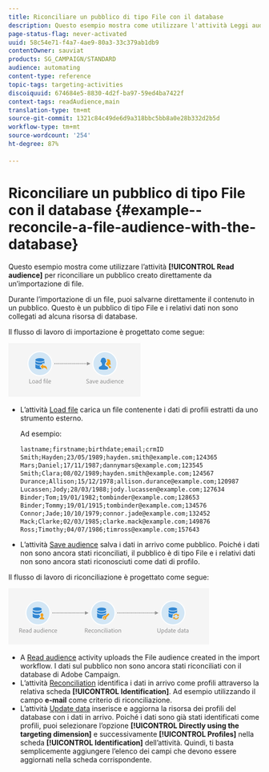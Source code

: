 ```yaml
---
title: Riconciliare un pubblico di tipo File con il database
description: Questo esempio mostra come utilizzare l'attività Leggi audience per riconciliare un'audience creata direttamente da un'importazione di file.
page-status-flag: never-activated
uuid: 58c54e71-f4a7-4ae9-80a3-33c379ab1db9
contentOwner: sauviat
products: SG_CAMPAIGN/STANDARD
audience: automating
content-type: reference
topic-tags: targeting-activities
discoiquuid: 674684e5-8830-4d2f-ba97-59ed4ba7422f
context-tags: readAudience,main
translation-type: tm+mt
source-git-commit: 1321c84c49de6d9a318bbc5bb8a0e28b332d2b5d
workflow-type: tm+mt
source-wordcount: '254'
ht-degree: 87%

---
```



# Riconciliare un pubblico di tipo File con il database {#example--reconcile-a-file-audience-with-the-database}

Questo esempio mostra come utilizzare l’attività **[!UICONTROL Read audience]** per riconciliare un pubblico creato direttamente da un’importazione di file.

Durante l’importazione di un file, puoi salvarne direttamente il contenuto in un pubblico. Questo è un pubblico di tipo File e i relativi dati non sono collegati ad alcuna risorsa di database.

Il flusso di lavoro di importazione è progettato come segue:

![](assets/readaudience_activity_example3.png)

* L’attività [Load file](../../automating/using/load-file.md) carica un file contenente i dati di profili estratti da uno strumento esterno.

   Ad esempio:

   ```
   lastname;firstname;birthdate;email;crmID
   Smith;Hayden;23/05/1989;hayden.smith@example.com;124365
   Mars;Daniel;17/11/1987;dannymars@example.com;123545
   Smith;Clara;08/02/1989;hayden.smith@example.com;124567
   Durance;Allison;15/12/1978;allison.durance@example.com;120987
   Lucassen;Jody;28/03/1988;jody.lucassen@example.com;127634
   Binder;Tom;19/01/1982;tombinder@example.com;128653
   Binder;Tommy;19/01/1915;tombinder@example.com;134576
   Connor;Jade;10/10/1979;connor.jade@example.com;132452
   Mack;Clarke;02/03/1985;clarke.mack@example.com;149876
   Ross;Timothy;04/07/1986;timross@example.com;157643
   ```

* L’attività [Save audience](../../automating/using/save-audience.md) salva i dati in arrivo come pubblico. Poiché i dati non sono ancora stati riconciliati, il pubblico è di tipo File e i relativi dati non sono ancora stati riconosciuti come dati di profilo.

Il flusso di lavoro di riconciliazione è progettato come segue:

![](assets/readaudience_activity_example2.png)

* A [Read audience](../../automating/using/read-audience.md) activity uploads the File audience created in the import workflow. I dati sul pubblico non sono ancora stati riconciliati con il database di Adobe Campaign.
* L’attività [Reconciliation](../../automating/using/reconciliation.md) identifica i dati in arrivo come profili attraverso la relativa scheda **[!UICONTROL Identification]**. Ad esempio utilizzando il campo **e-mail** come criterio di riconciliazione.
* L’attività [Update data](../../automating/using/update-data.md) inserisce e aggiorna la risorsa dei profili del database con i dati in arrivo. Poiché i dati sono già stati identificati come profili, puoi selezionare l’opzione **[!UICONTROL Directly using the targeting dimension]** e successivamente **[!UICONTROL Profiles]** nella scheda **[!UICONTROL Identification]** dell’attività. Quindi, ti basta semplicemente aggiungere l’elenco dei campi che devono essere aggiornati nella scheda corrispondente.
